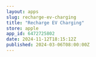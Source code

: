 ```yaml
---
layout: apps
slug: recharge-ev-charging
title: "Recharge EV Charging"
store: apple
app_id: 6472725802
date: 2024-11-12T18:15:12Z
published: 2024-03-06T08:00:00Z
---
```

